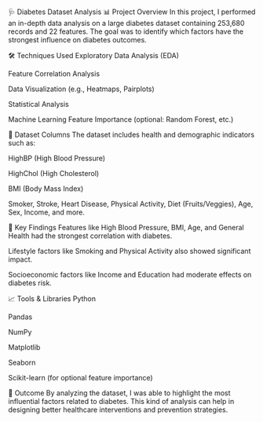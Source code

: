 🩺 Diabetes Dataset Analysis
📊 Project Overview
In this project, I performed an in-depth data analysis on a large diabetes dataset containing 253,680 records and 22 features.
The goal was to identify which factors have the strongest influence on diabetes outcomes.

🛠️ Techniques Used
Exploratory Data Analysis (EDA)

Feature Correlation Analysis

Data Visualization (e.g., Heatmaps, Pairplots)

Statistical Analysis

Machine Learning Feature Importance (optional: Random Forest, etc.)

🧩 Dataset Columns
The dataset includes health and demographic indicators such as:

HighBP (High Blood Pressure)

HighChol (High Cholesterol)

BMI (Body Mass Index)

Smoker, Stroke, Heart Disease, Physical Activity, Diet (Fruits/Veggies), Age, Sex, Income, and more.

🔎 Key Findings
Features like High Blood Pressure, BMI, Age, and General Health had the strongest correlation with diabetes.

Lifestyle factors like Smoking and Physical Activity also showed significant impact.

Socioeconomic factors like Income and Education had moderate effects on diabetes risk.

📈 Tools & Libraries
Python

Pandas

NumPy

Matplotlib

Seaborn

Scikit-learn (for optional feature importance)

🚀 Outcome
By analyzing the dataset, I was able to highlight the most influential factors related to diabetes.
This kind of analysis can help in designing better healthcare interventions and prevention strategies.
